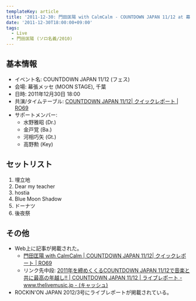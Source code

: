 ```yaml
---
templateKey: article
title: '2011-12-30: 門田匡陽 with CalmCalm - COUNTDOWN JAPAN 11/12 at 幕張メッセ (MOON STAGE)'
date: '2011-12-30T18:00:00+09:00'
tags:
  - Live
  - 門田匡陽 (ソロ名義/2010)
---
```

## 基本情報

* イベント名: COUNTDOWN JAPAN 11/12 (フェス)
* 会場: 幕張メッセ (MOON STAGE), 千葉
* 日時: 2011年12月30日 18:00
* 共演/タイムテーブル: [COUNTDOWN JAPAN 11/12| クイックレポート | RO69](http://ro69.jp/quick/cdj1112?ymd=2011-12-30)
* サポートメンバー:
   * 水野雅昭 (Dr.)
   * 金戸覚 (Ba.)
   * 河相巧矢 (Gt.)
   * 高野勲 (Key)

## セットリスト

1. 埋立地
1. Dear my teacher
1. hostia
1. Blue Moon Shadow
1. ドーナツ
1. 後夜祭

## その他

* Web上に記事が掲載された。
  * [門田匡陽 with CalmCalm | COUNTDOWN JAPAN 11/12| クイックレポート | RO69](http://ro69.jp/quick/cdj1112/detail/62310)
  * リンク先中段: [2011年を締めくくるCOUNTDOWN JAPAN 11/12で音楽と共に最高の年越し!! | COUNTDOWN JAPAN 11/12 | ライブレポート - www.thelivemusic.jp - (キャッシュ)](http://wayback.archive.org/web/20120621094534/http://www.thelivemusic.jp/livereport/cdj1201_r/)
* ROCKIN'ON JAPAN 2012/3号にライブレポートが掲載されている。

